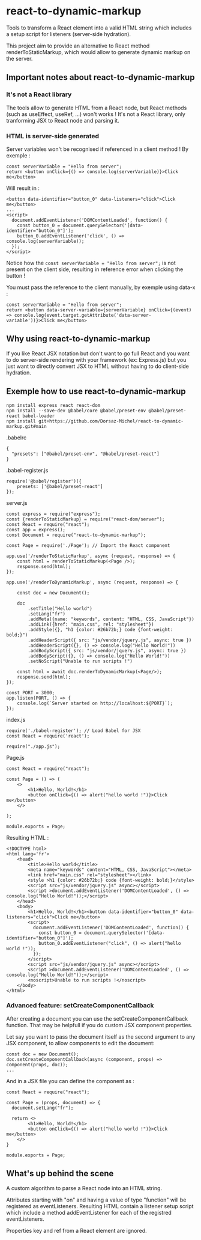 # react-to-dynamic-markup
Tools to transform a React element into a valid HTML string which includes a setup script for listeners (server-side hydration).

This project aim to provide an alternative to React method renderToStaticMarkup, which would allow to generate dynamic markup on the server.

## Important notes about react-to-dynamic-markup

### It's not a React library
The tools allow to generate HTML from a React node, but React methods (such as useEffect, useRef, ...) won't works ! It's not a React library, only tranforming JSX to React node and parsing it.

### HTML is server-side generated
Server variables won't be recognised if referenced in a client method ! By exemple :

```
const serverVariable = "Hello from server";
return <button onClick={() => console.log(serverVariable)}>Click me</button>
```
Will result in :

```
<button data-identifier="button_0" data-listeners="click">Click me</button>
...
<script>
  document.addEventListener('DOMContentLoaded', function() {
    const button_0 = document.querySelector('[data-identifier="button_0"]');
    button_0.addEventListener('click', () => console.log(serverVariable));
  });
</script>
```

Notice how the `const serverVariable = "Hello from server";` is not present on the client side, resulting in reference error when clicking the button !

You must pass the reference to the client manually, by exemple using data-x :

```
const serverVariable = "Hello from server";
return <button data-server-variable={serverVariable} onClick={(event) => console.log(event.target.getAttribute('data-server-variable'))}>Click me</button>
```

## Why using react-to-dynamic-markup
If you like React JSX notation but don't want to go full React and you want to do server-side rendering with your framework (ex: Express.js) but you just want to directly convert JSX to HTML without having to do client-side hydration.

## Exemple how to use react-to-dynamic-markup
```
npm install express react react-dom
npm install --save-dev @babel/core @babel/preset-env @babel/preset-react babel-loader
npm install git+https://github.com/Dorsaz-Michel/react-to-dynamic-markup.git#main
```

.babelrc
```
{
  "presets": ["@babel/preset-env", "@babel/preset-react"]
}
```

.babel-register.js
```
require('@babel/register')({
    presets: ['@babel/preset-react']
});
```

server.js
```
const express = require("express");
const {renderToStaticMarkup} = require("react-dom/server");
const React = require("react");
const app = express();
const Document = require("react-to-dynamic-markup");

const Page = require('./Page'); // Import the React component

app.use('/renderToStaticMarkup', async (request, response) => {
    const html = renderToStaticMarkup(<Page />);
    response.send(html);
});

app.use('/renderToDynamicMarkup', async (request, response) => {

    const doc = new Document();

    doc
        .setTitle("Hello world")
        .setLang("fr")
        .addMeta({name: "keywords", content: "HTML, CSS, JavaScript"})
        .addLink({href: "main.css", rel: "stylesheet"})
        .addStyle({}, "h1 {color: #26b72b;} code {font-weight: bold;}")
        .addHeaderScript({ src: "js/vendor/jquery.js", async: true })
        .addHeaderScript({}, () => console.log("Hello World!"))
        .addBodyScript({ src: "js/vendor/jquery.js", async: true })
        .addBodyScript({}, () => console.log("Hello World!"))
        .setNoScript("Unable to run scripts !")
    
    const html = await doc.renderToDynamicMarkup(<Page/>);
    response.send(html);
});

const PORT = 3000;
app.listen(PORT, () => {
    console.log(`Server started on http://localhost:${PORT}`);
});
```

index.js
```
require('./babel-register'); // Load Babel for JSX
const React = require('react');

require("./app.js");
```

Page.js
```
const React = require("react");

const Page = () => (
    <>
        <h1>Hello, World!</h1>
        <button onClick={() => alert("hello world !")}>Click me</button>
    </>

);

module.exports = Page;
```

Resulting HTML :
```
<!DOCTYPE html>
<html lang='fr'>
    <head>
        <title>Hello world</title>
        <meta name="keywords" content="HTML, CSS, JavaScript"></meta>
        <link href="main.css" rel="stylesheet"></link>
        <style >h1 {color: #26b72b;} code {font-weight: bold;}</style>
        <script src="js/vendor/jquery.js" async></script>
        <script >document.addEventListener('DOMContentLoaded', () => console.log("Hello World!"));</script>
    </head>
    <body>
        <h1>Hello, World!</h1><button data-identifier="button_0" data-listeners="click">Click me</button>
        <script>
          document.addEventListener('DOMContentLoaded', function() {
            const button_0 = document.querySelector('[data-identifier="button_0"]');
            button_0.addEventListener("click", () => alert("hello world !"));
          });
        </script>
        <script src="js/vendor/jquery.js" async></script>
        <script >document.addEventListener('DOMContentLoaded', () => console.log("Hello World!"));</script>
        <noscript>Unable to run scripts !</noscript>
    </body>
</html>
```

### Advanced feature: setCreateComponentCallback
After creating a document you can use the setCreateComponentCallback function. That may be helpfull if you do custom JSX component properties.

Let say you want to pass the document itself as the second argument to any JSX component, to allow components to edit the document:

```
const doc = new Document();
doc.setCreateComponentCallback(async (component, props) => component(props, doc));
...
```

And in a JSX file you can define the component as :

```
const React = require("react");

const Page = (props, document) => {
  document.setLang("fr");

  return <>
        <h1>Hello, World!</h1>
        <button onClick={() => alert("hello world !")}>Click me</button>
    </>
}

module.exports = Page;
```


## What's up behind the scene
A custom algorithm to parse a React node into an HTML string.

Attributes starting with "on" and having a value of type "function" will be registered as eventListeners. Resulting HTML contain a listener setup script which include a method addEventListener for each of the registred eventListeners.

Properties key and ref from a React element are ignored.
